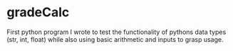 # gradeCalc
 
First python program I wrote to test the functionality of pythons data types (str, int, float) while also using basic arithmetic and inputs to grasp usage.

